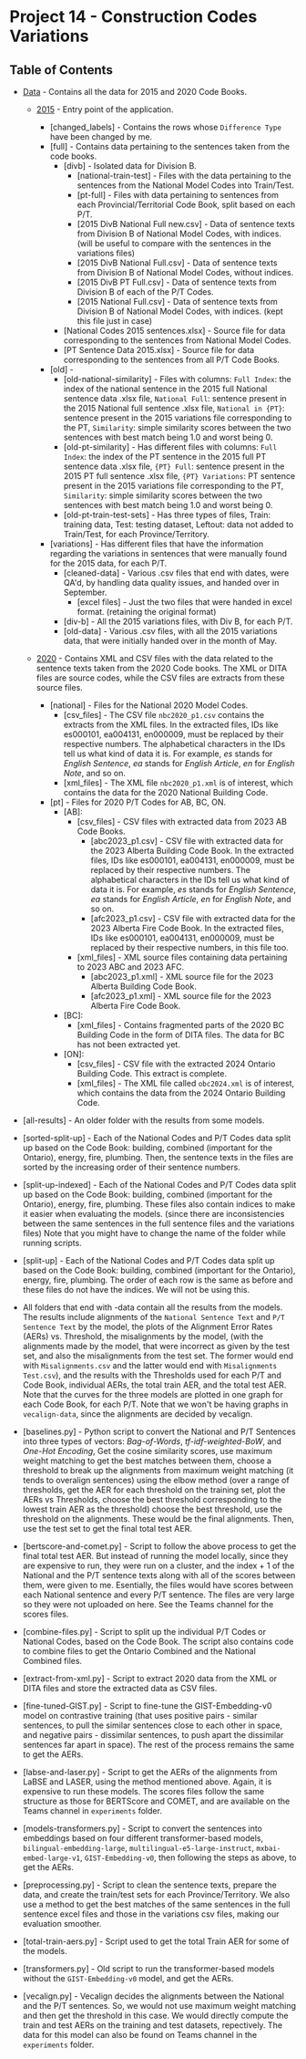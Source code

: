 # Project 14 - Construction Codes Variations

## Table of Contents
- [Data](#data) - Contains all the data for 2015 and 2020 Code Books.
  - [2015](#2015) - Entry point of the application.
    - [changed_labels] - Contains the rows whose `Difference Type` have been changed by me.
    - [full] - Contains data pertaining to the sentences taken from the code books.
      - [divb] - Isolated data for Division B.
        - [national-train-test] - Files with the data pertaining to the sentences from the National Model Codes into Train/Test.
        - [pt-full] - Files with data pertaining to sentences from each Provincial/Territorial Code Book, split based on each P/T.
        - [2015 DivB National Full new.csv] - Data of sentence texts from Division B of National Model Codes, with indices. (will be useful to compare with the sentences in the variations files)
        - [2015 DivB National Full.csv] - Data of sentence texts from Division B of National Model Codes, without indices.
        - [2015 DivB PT Full.csv] - Data of sentence texts from Division B of each of the P/T Codes.
        - [2015 National Full.csv] - Data of sentence texts from Division B of National Model Codes, with indices. (kept this file just in case)
      - [National Codes 2015 sentences.xlsx] - Source file for data corresponding to the sentences from National Model Codes.
      - [PT Sentence Data 2015.xlsx] - Source file for data corresponding to the sentences from all P/T Code Books.
    - [old] - 
      - [old-national-similarity] - Files with columns: `Full Index`: the index of the national sentence in the 2015 full National sentence data .xlsx file, `National Full`: sentence present in the 2015 National full sentence .xlsx file, `National in {PT}`: sentence present in the 2015 variations file corresponding to the PT, `Similarity`: simple similarity scores between the two sentences with best match being 1.0 and worst being 0.
      - [old-pt-similarity] - Has different files with columns: `Full Index`: the index of the PT sentence in the 2015 full PT sentence data .xlsx file, `{PT} Full`: sentence present in the 2015 PT full sentence .xlsx file, `{PT} Variations`: PT sentence present in the 2015 variations file corresponding to the PT, `Similarity`: simple similarity scores between the two sentences with best match being 1.0 and worst being 0.
      - [old-pt-train-test-sets] - Has three types of files, Train: training data, Test: testing dataset, Leftout: data not added to Train/Test, for each Province/Territory.
    - [variations] - Has different files that have the information regarding the variations in sentences that were manually found for the 2015 data, for each P/T.
      - [cleaned-data] - Various .csv files that end with dates, were QA'd, by handling data quality issues, and handed over in September.
        - [excel files] - Just the two files that were handed in excel format. (retaining the original format)
      - [div-b] - All the 2015 variations files, with Div B, for each P/T.
      - [old-data] - Various .csv files, with all the 2015 variations data, that were initially handed over in the month of May.
        
  - [2020](#2020) - Contains XML and CSV files with the data related to the sentence texts taken from the 2020 Code books. The XML or DITA files are source codes, while the CSV files are extracts from these source files.
    - [national] - Files for the National 2020 Model Codes.
      - [csv_files] - The CSV file `nbc2020_p1.csv` contains the extracts from the XML files. In the extracted files, IDs like es000101, ea004131, en000009, must be replaced by their respective numbers. The alphabetical characters in the IDs tell us what kind of data it is. For example, *es* stands for *English Sentence*, *ea* stands for *English Article*, *en* for *English Note*, and so on.
      - [xml_files] - The XML file `nbc2020_p1.xml` is of interest, which contains the data for the 2020 National Building Code.
    - [pt] - Files for 2020 P/T Codes for AB, BC, ON. 
      - [AB]:
          - [csv_files] - CSV files with extracted data from 2023 AB Code Books.
            - [abc2023_p1.csv] - CSV file with extracted data for the 2023 Alberta Building Code Book. In the extracted files, IDs like es000101, ea004131, en000009, must be replaced by their respective numbers. The alphabetical characters in the IDs tell us what kind of data it is. For example, *es* stands for *English Sentence*, *ea* stands for *English Article*, *en* for *English Note*, and so on.
            - [afc2023_p1.csv] - CSV file with extracted data for the 2023 Alberta Fire Code Book. In the extracted files, IDs like es000101, ea004131, en000009, must be replaced by their respective numbers, in this file too.
          - [xml_files] - XML source files containing data pertaining to 2023 ABC and 2023 AFC.
            - [abc2023_p1.xml] - XML source file for the 2023 Alberta Building Code Book.
            - [afc2023_p1.xml] - XML source file for the 2023 Alberta Fire Code Book.
      - [BC]:
          - [xml_files] - Contains fragmented parts of the 2020 BC Building Code in the form of DITA files. The data for BC has not been extracted yet.
      - [ON]:
          - [csv_files] - CSV file with the extracted 2024 Ontario Building Code. This extract is complete.
          - [xml_files] - The XML file called `obc2024.xml` is of interest, which contains the data from the 2024 Ontario Building Code.

- [all-results] - An older folder with the results from some models.

- [sorted-split-up] - Each of the National Codes and P/T Codes data split up based on the Code Book: building, combined (important for the Ontario), energy, fire, plumbing. Then, the sentence texts in the files are sorted by the increasing order of their sentence numbers.

- [split-up-indexed] - Each of the National Codes and P/T Codes data split up based on the Code Book: building, combined (important for the Ontario), energy, fire, plumbing. These files also contain indices to make it easier when evaluating the models. (since there are inconsistencies between the same sentences in the full sentence files and the variations files) Note that you might have to change the name of the folder while running scripts.

- [split-up] - Each of the National Codes and P/T Codes data split up based on the Code Book: building, combined (important for the Ontario), energy, fire, plumbing. The order of each row is the same as before and these files do not have the indices. We will not be using this. 

- All folders that end with -data contain all the results from the models. The results include alignments of the `National Sentence Text` and `P/T Sentence Text` by the model, the plots of the Alignment Error Rates (AERs) vs. Threshold, the misalignments by the model, (with the alignments made by the model, that were incorrect as given by the test set, and also the misalignments from the test set. The former would end with `Misalignments.csv` and the latter would end with `Misalignments Test.csv`), and the results with the Thresholds used for each P/T and Code Book, individual AERs, the total train AER, and the total test AER. Note that the curves for the three models are plotted in one graph for each Code Book, for each P/T. Note that we won't be having graphs in `vecalign-data`, since the alignments are decided by vecalign.

- [baselines.py] - Python script to convert the National and P/T Sentences into three types of vectors: *Bag-of-Words*, *tf-idf-weighted-BoW*, and *One-Hot Encoding*, Get the cosine similarity scores, use maximum weight matching to get the best matches between them, choose a threshold to break up the alignments from maximum weight matching (it tends to overalign sentences) using the elbow method (over a range of thresholds, get the AER for each threshold on the training set, plot the AERs vs Thresholds, choose the best threshold corresponding to the lowest train AER as the threshold) choose the best threshold, use the threshold on the alignments. These would be the final alignments. Then, use the test set to get the final total test AER.

- [bertscore-and-comet.py] - Script to follow the above process to get the final total test AER. But instead of running the model locally, since they are expensive to run, they were run on a cluster, and the index + 1 of the National and the P/T sentence texts along with all of the scores between them, were given to me. Esentially, the files would have scores between each National sentence and every P/T sentence. The files are very large so they were not uploaded on here. See the Teams channel for the scores files.

- [combine-files.py] - Script to split up the individual P/T Codes or National Codes, based on the Code Book. The script also contains code to combine files to get the Ontario Combined and the National Combined files.

- [extract-from-xml.py] - Script to extract 2020 data from the XML or DITA files and store the extracted data as CSV files.

- [fine-tuned-GIST.py] - Script to fine-tune the GIST-Embedding-v0 model on contrastive training (that uses positive pairs - similar sentences, to pull the similar sentences close to each other in space, and negative pairs - dissimilar sentences, to push apart the dissimilar sentences far apart in space). The rest of the process remains the same to get the AERs.

- [labse-and-laser.py] - Script to get the AERs of the alignments from LaBSE and LASER, using the method mentioned above. Again, it is expensive to run these models. The scores files follow the same structure as those for BERTScore and COMET, and are available on the Teams channel in `experiments` folder.

- [models-transformers.py] - Script to convert the sentences into embeddings based on four different transformer-based models, `bilingual-embedding-large`, `multilingual-e5-large-instruct`, `mxbai-embed-large-v1`, `GIST-Embedding-v0`, then following the steps as above, to get the AERs.

- [preprocessing.py] - Script to clean the sentence texts, prepare the data, and create the train/test sets for each Province/Territory. We also use a method to get the best matches of the same sentences in the full sentence excel files and those in the variations csv files, making our evaluation smoother.

- [total-train-aers.py] - Script used to get the total Train AER for some of the models.

- [transformers.py] - Old script to run the transformer-based models without the `GIST-Embedding-v0` model, and get the AERs.

- [vecalign.py] - Vecalign decides the alignments between the National and the P/T sentences. So, we would not use maximum weight matching and then get the threshold in this case. We would directly compute the train and test AERs on the training and test datasets, repectively. The data for this model can also be found on Teams channel in the `experiments` folder.
